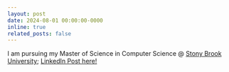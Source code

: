 ```yaml
---
layout: post
date: 2024-08-01 00:00:00-0000
inline: true
related_posts: false
---
```


I am pursuing my Master of Science in Computer Science @ <a href="https://stonybrook.edu/">Stony Brook University</a>; <a href="https://www.linkedin.com/feed/update/urn:li:activity:7227362686198505472/">LinkedIn Post here!</a>